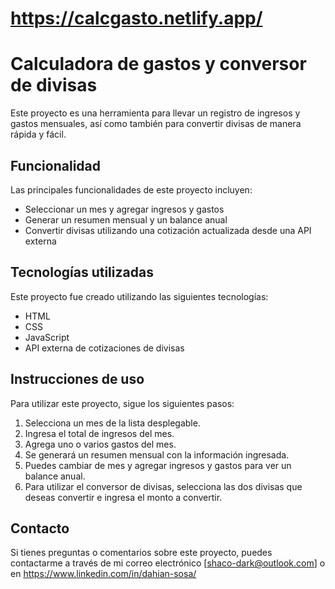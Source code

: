 # https://calcgasto.netlify.app/

# Calculadora de gastos y conversor de divisas

Este proyecto es una herramienta para llevar un registro de ingresos y gastos mensuales, así como también para convertir divisas de manera rápida y fácil.

## Funcionalidad

Las principales funcionalidades de este proyecto incluyen:

- Seleccionar un mes y agregar ingresos y gastos
- Generar un resumen mensual y un balance anual
- Convertir divisas utilizando una cotización actualizada desde una API externa

## Tecnologías utilizadas

Este proyecto fue creado utilizando las siguientes tecnologías:

- HTML
- CSS
- JavaScript
- API externa de cotizaciones de divisas

## Instrucciones de uso

Para utilizar este proyecto, sigue los siguientes pasos:

1. Selecciona un mes de la lista desplegable.
2. Ingresa el total de ingresos del mes.
3. Agrega uno o varios gastos del mes.
4. Se generará un resumen mensual con la información ingresada.
5. Puedes cambiar de mes y agregar ingresos y gastos para ver un balance anual.
6. Para utilizar el conversor de divisas, selecciona las dos divisas que deseas convertir e ingresa el monto a convertir.

## Contacto

Si tienes preguntas o comentarios sobre este proyecto, puedes contactarme a través de mi correo electrónico [shaco-dark@outlook.com] o en https://www.linkedin.com/in/dahian-sosa/

